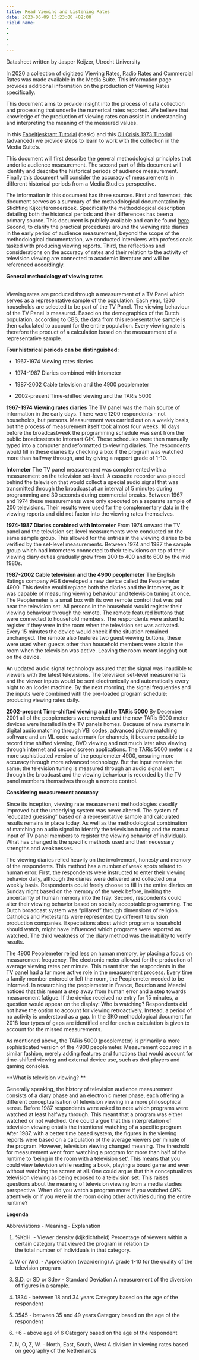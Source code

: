 ```yaml
---
title: Read Viewing and Listening Rates
date: 2023-06-09 13:23:00 +02:00
Field name:
- 
- 
- 
- 
---
```


Datasheet written by Jasper Keijzer, Utrecht University

In 2020 a collection of digitized Viewing Rates, Radio Rates and Commercial Rates was made available in the Media Suite. This information page provides additional information on the production of Viewing Rates specifically.

This document aims to provide insight into the process of data collection and processing that underlie the numerical rates reported. We believe that knowledge of the production of viewing rates can assist in understanding and interpreting the meaning of the measured values.

In this [Fabeltjeskrant Tutorial](http://https://mediasuite.clariah.nl/learn/subject-tutorials/the-viewing-rates-of-the-fabeltjeskrant) (basic)  and this [Oil Crisis 1973 Tutorial](http://https://mediasuite.clariah.nl/learn/subject-tutorials/viewing-rates-for-television-history) (advanced) we provide steps to learn to work with the collection in the Media Suite’s.

This document will first describe the general methodological principles that underlie audience measurement. The second part of this document will identify and describe the historical periods of audience measurement. Finally this document will consider the accuracy of measurements in different historical periods from a Media Studies perspective.

The information in this document has three sources. First and foremost, this document serves as a summary of the methodological documentation by Stichting Kijkcijferonderzoek. Specifically the methodological description detailing both the historical periods and their differences has been a primary source. This document is publicly available and can be found [here](https://kijkonderzoek.nl/images/Methodologische_documenten/180101_Methodological_description_2018.pdf).
Second, to clarify the practical procedures around the viewing rate diaries in the early period of audience measurement, beyond the scope of the methodological documentation, we conducted interviews with professionals tasked with producing viewing reports.
Third, the reflections and considerations on the accuracy of rates and their relation to the activity of television viewing are connected to academic literature and will be referenced accordingly.

**General methodology of viewing rates**

\
Viewing rates are produced through a measurement of a TV Panel which serves as a representative sample of the population. Each year, 1200 households are selected to be part of the TV Panel. The viewing behaviour of the TV Panel is measured. Based on the demographics of the Dutch population, according to CBS, the data from this representative sample is then calculated to account for the entire population. Every viewing rate is therefore the product of a calculation based on the measurement of a representative sample.

**Four historical periods can be distinguished:**

* 1967-1974 Viewing rates diaries

* 1974-1987 Diaries combined with Intometer

* 1987-2002 Cable television and the 4900 peoplemeter

* 2002-present Time-shifted viewing and the TARis 5000

**1967-1974 Viewing rates diaries**
The TV panel was the main source of information in the early days. There were 1200 respondents - not households, but persons. Measurement was carried out on a weekly basis, but the process of measurement itself took almost four weeks. 10 days before the broadcastweek the programming schedule was sent from the public broadcasters to Intomart GfK. These schedules were then manually typed into a computer and reformatted to viewing diaries. The respondents would fill in these diaries by checking a box if the program was watched more than halfway through, and by giving a rapport grade of 1-10.

**Intometer**
The TV panel measurement was complemented with a measurement on the television set-level. A cassette recorder was placed behind the television that would collect a special audio signal that was transmitted through the broadcast at an interval of 5 minutes during programming and 30 seconds during commercial breaks. Between 1967 and 1974 these measurements were only executed on a separate sample of 200 televisions. Their results were used for the complementary data in the viewing reports and did not factor into the viewing rates themselves.

**1974-1987 Diaries combined with Intometer**
From 1974 onward the TV panel and the television set-level measurements were conducted on the same sample group. This allowed for the entries in the viewing diaries to be verified by the set-level measurements. Between 1974 and 1987 the sample group which had Intometers connected to their televisions on top of their viewing diary duties gradually grew from 200 to 400 and to 600 by the mid 1980s.

**1987-2002 Cable television and the 4900 peoplemeter**
The English Ratings company AGB developed a new device called the Peoplemeter 4900. This device would replace both the diaries and the Intometer, as it was capable of measuring viewing behaviour and television tuning at once. The Peoplemeter is a small box with its own remote control that was put near the television set. All persons in the household would register their viewing behaviour through the remote. The remote featured buttons that were connected to household members. The respondents were asked to register if they were in the room when the television set was activated. Every 15 minutes the device would check if the situation remained unchanged. The remote also features two guest viewing buttons, these were used when guests other than household members were also in the room when the television was active. Leaving the room meant logging out on the device.

An updated audio signal technology assured that the signal was inaudible to viewers with the latest televisions. The television set-level measurements and the viewer inputs would be sent electronically and automatically every night to an Icoder machine. By the next morning, the signal frequenties and the inputs were combined with the pre-loaded program schedule; producing viewing rates daily.

**2002-present Time-shifted viewing and the TARis 5000**
By December 2001 all of the peoplemeters were revoked and the new TARis 5000 meter devices were installed in the TV panels homes. Because of new systems in digital audio matching through VBI codes, advanced picture matching software and an ML code watermark for channels, it became possible to record time shifted viewing, DVD viewing and not much later also viewing through internet and second screen applications. The TARis 5000 meter is a more sophisticated version of the peoplemeter 4900, ensuring more accuracy through more advanced technology. But the input remains the same; the television tuning is measured through an audio signal sent through the broadcast and the viewing behaviour is recorded by the TV panel members themselves through a remote control.

**Considering measurement accuracy**

Since its inception, viewing rate measurement methodologies steadily improved but the underlying system was never altered. The system of “educated guessing” based on a representative sample and calculated results remains in place today. As well as the methodological combination of matching an audio signal to identify the television tuning and the manual input of TV panel members to register the viewing behavior of individuals. What has changed is the specific methods used and their necessary strengths and weaknesses.

The viewing diaries relied heavily on the involvement, honesty and memory of the respondents. This method has a number of weak spots related to human error. First, the respondents were instructed to enter their viewing behavior daily, although the diaries were delivered and collected on a weekly basis. Respondents could freely choose to fill in the entire diaries on Sunday night based on the memory of the week before, inviting the uncertainty of human memory into the fray. Second, respondents could alter their viewing behavior based on socially acceptable programming. The Dutch broadcast system was “pillared” through dimensions of religion. Catholics and Protestants were represented by different television production companies. Expectations about which program a household should watch, might have influenced which programs were reported as watched. The third weakness of the diary method was the inability to verify results.

The 4900 Peoplemeter relied less on human memory, by placing a focus on measurement frequency. The electronic meter allowed for the production of average viewing rates per minute. This meant that the respondents in the TV panel had a far more active role in the measurement process. Every time a family member entered or left the room, the Peoplemeter needed to be informed. In researching the peoplemeter in France, Bourdon and Meadal noticed that this meant a step away from human error and a step towards measurement fatigue. If the device received no entry for 15 minutes, a question would appear on the display: Who is watching? Respondents did not have the option to account for viewing retroactively. Instead, a period of no activity is understood as a gap. In the SKO methodological document for 2018 four types of gaps are identified and for each a calculation is given to account for the missed measurements.

As mentioned above, the TARis 5000 (peoplemeter) is primarily a more sophisticated version of the 4900 peoplemeter. Measurement occurred in a similar fashion, merely adding features and functions that would account for time-shifted viewing and external device use, such as dvd-players and gaming consoles.

**What is television viewing? **

Generally speaking, the history of television audience measurement consists of a diary phase and an electronic meter phase, each offering a different conceptualisation of television viewing in a more philosophical sense. Before 1987 respondents were asked to note which programs were watched at least halfway through. This meant that a program was either watched or not watched. One could argue that this interpretation of television viewing entails the intentional watching of a specific program.
After 1987, with a better time based system, the figures in the viewing reports were based on a calculation of the average viewers per minute of the program. However, television viewing changed meaning. The threshold for measurement went from watching a program for more than half of the runtime to ‘being in the room with a television set’. This means that you could view television while reading a book, playing a board game and even without watching the screen at all. One could argue that this conceptualizes television viewing as being exposed to a television set. This raises questions about the meaning of television viewing from a media studies perspective. When did you watch a program more: if you watched 49% attentively or if you were in the room doing other activities during the entire runtime?

**Legenda**


Abbreviations - Meaning - Explanation

1. %KdH. - Viewer density (kijkdichtheid)
   Percentage of viewers within a certain category that viewed the program in relation to \
   the total number of individuals in that category.

2. W or Wrd. - Appreciation (waardering)
   A grade 1-10 for the quality of the television program

3. S.D. or SD or Sdev - Standard Deviation
   A measurement of the diversion of figures in a sample.

4. 1834 - between 18 and 34 years
   Category based on the age of the respondent

5. 3545 - between 35 and 49 years
   Category based on the age of the respondent

6. \+6 - above age of 6
   Category based on the age of the respondent

7. N, O, Z, W. - North, East, South, West
   A division in viewing rates based on geography of the Netherlands